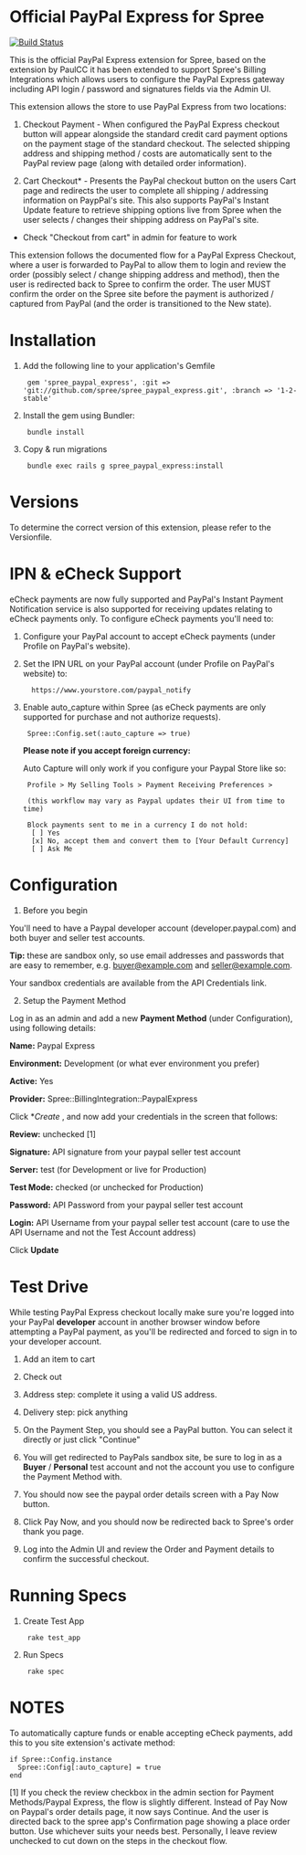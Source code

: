 # Official PayPal Express for Spree

[![Build Status](https://secure.travis-ci.org/spree/spree_paypal_express.png?branch=1-2-stable)](http://travis-ci.org/spree/spree_paypal_express)

This is the official PayPal Express extension for Spree, based on the extension by PaulCC it has been extended to support Spree's
Billing Integrations which allows users to configure the PayPal Express gateway including API login / password and signatures fields
via the Admin UI.

This extension allows the store to use PayPal Express from two locations:

  1. Checkout Payment - When configured the PayPal Express checkout button will appear alongside the standard credit card payment
  options on the payment stage of the standard checkout. The selected shipping address and shipping method / costs are automatically
  sent to the PayPal review page (along with detailed order information).


  2. Cart Checkout* - Presents the PayPal checkout button on the users Cart page and redirects the user to complete
  all shipping / addressing information on PaypPal's site. This also supports PayPal's Instant Update feature to retrieve shipping options live from
  Spree when the user selects / changes their shipping address on PayPal's site.
  * Check "Checkout from cart" in admin for feature to work

This extension follows the documented flow for a PayPal Express Checkout, where a user is forwarded to PayPal to allow them to login and review
the order (possibly select / change shipping address and method), then the user is redirected back to Spree to confirm the order. The user
MUST confirm the order on the Spree site before the payment is authorized / captured from PayPal (and the order is transitioned to the New state).


Installation
============

1. Add the following line to your application's Gemfile

        gem 'spree_paypal_express', :git => 'git://github.com/spree/spree_paypal_express.git', :branch => '1-2-stable'

2. Install the gem using Bundler:

        bundle install

3. Copy & run migrations

        bundle exec rails g spree_paypal_express:install

Versions
========

To determine the correct version of this extension, please refer to the Versionfile.

IPN & eCheck Support
===================
eCheck payments are now fully supported and PayPal's Instant Payment Notification service is also supported for receiving updates relating to eCheck payments only. To configure eCheck payments you'll need to:

1. Configure your PayPal account to accept eCheck payments (under Profile on PayPal's website).

2. Set the IPN URL on your PayPal account (under Profile on PayPal's website) to:

         https://www.yourstore.com/paypal_notify

3. Enable auto_capture within Spree (as eCheck payments are only supported for purchase and not authorize requests).

        Spree::Config.set(:auto_capture => true)

     **Please note if you accept foreign currency:**

     Auto Capture will only work if you configure your Paypal Store like so:

        Profile > My Selling Tools > Payment Receiving Preferences >

        (this workflow may vary as Paypal updates their UI from time to time)

        Block payments sent to me in a currency I do not hold:
         [ ] Yes
         [x] No, accept them and convert them to [Your Default Currency]
         [ ] Ask Me


Configuration
=============

1. Before you begin

You'll need to have a Paypal developer account (developer.paypal.com) and both buyer and seller test accounts.

**Tip:** these are sandbox only, so use email addresses and passwords that are easy to  remember, e.g. buyer@example.com and seller@example.com.

Your sandbox credentials are available from the API Credentials link.

2. Setup the Payment Method

Log in as an admin and add a new **Payment Method** (under Configuration), using following details:

**Name:** Paypal Express

**Environment:** Development (or what ever environment you prefer)

**Active:** Yes

**Provider:** Spree::BillingIntegration::PaypalExpress

Click **Create* , and now add your credentials in the screen that follows:

**Review:** unchecked [1]

**Signature:** API signature from your paypal seller test account

**Server:** test (for Development or live for Production)

**Test Mode:** checked (or unchecked for Production)

**Password:** API Password from your paypal seller test account

**Login:** API Username from your paypal seller test account (care to use the API Username and not the Test Account address)

Click **Update**

Test Drive
==========

While testing PayPal Express checkout locally make sure you're logged into your PayPal **developer** account in another browser window before attempting a PayPal payment, as you'll be redirected and forced to sign in to your developer account.

1. Add an item to cart

2. Check out

3. Address step: complete it using a valid US address.

4. Delivery step: pick anything

5. On the Payment Step, you should see a PayPal button. You can select it directly or just click "Continue"

6. You will get redirected to PayPals sandbox site, be sure to log in as a **Buyer** / **Personal** test account and not the account you use to configure the Payment Method with.

7. You should now see the paypal order details screen with a Pay Now button.

8. Click Pay Now, and you should now be redirected back to Spree's order thank you page.

9. Log into the Admin UI and review the Order and Payment details to confirm the successful checkout.


Running Specs
=============

1. Create Test App

        rake test_app

2. Run Specs

        rake spec

NOTES
=====

To automatically capture funds or enable accepting eCheck payments, add this to you site extension's activate method:

    if Spree::Config.instance
      Spree::Config[:auto_capture] = true
    end

[1] If you check the review checkbox in the admin section for Payment Methods/Paypal Express, the flow is slightly different. Instead of Pay Now on Paypal's order details page, it now says Continue. And the user is directed back to the spree app's Confirmation page showing a place order button. Use whichever suits your needs best. Personally, I leave review unchecked to cut down on the steps in the checkout flow.
